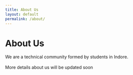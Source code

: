 ```yaml
---
title: About Us
layout: default
permalink: /about/
---
```

<h1 class="has-text-centered">About Us</h1>
<p class="has-text-centered">We are a technical community formed by students in Indore. <br /> <br />
More details about us will be updated soon</p>
